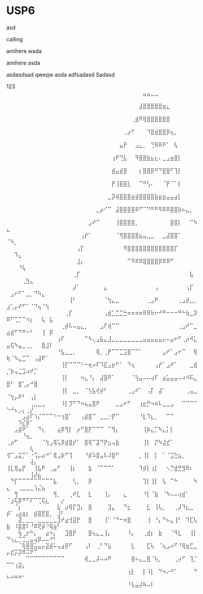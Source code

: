# USP6

asd

calling

amihere
wada

amihere
asda

asdasdsad
qweqw
asda
adfsadasd
Sadasd

123
⠀⠀⠀⠀⠀⠀⠀⠀⠀⠀⠀⠀⠀⠀⠀⠀⠀⠀⠀⠀⠀⠀⠀⠀⠀⠀⠀⠀⠀⠀⠀⠀⠀⠀⠀⣤⣤⣀⣀⠀⠀⠀⠀⠀⠀⠀⠀⠀⠀⠀⠀⠀⠀⠀⠀⠀⠀⠀⠀⠀⠀⠀⠀⠀
⠀⠀⠀⠀⠀⠀⠀⠀⠀⠀⠀⠀⠀⠀⠀⠀⠀⠀⠀⠀⠀⠀⠀⠀⠀⠀⠀⠀⠀⠀⠀⠀⠀⠀⣼⣿⣿⣿⣿⣿⣶⣄⠀⠀⠀⠀⠀⠀⠀⠀⠀⠀⠀⠀⠀⠀⠀⠀⠀⠀⠀⠀⠀⠀
⠀⠀⠀⠀⠀⠀⠀⠀⠀⠀⠀⠀⠀⠀⠀⠀⠀⠀⠀⠀⠀⠀⠀⠀⠀⠀⠀⠀⠀⠀⠀⠀⢀⣾⠟⢿⣿⣿⣿⣿⣿⣿⠀⠀⠀⠀⠀⠀⠀⠀⠀⠀⠀⠀⠀⠀⠀⠀⠀⠀⠀⠀⠀⠀
⠀⠀⠀⠀⠀⠀⠀⠀⠀⠀⠀⠀⠀⠀⠀⠀⠀⠀⠀⠀⠀⠀⠀⠀⠀⠀⠀⠀⠀⠀⢀⡴⠋⠀⠀⠀⠹⣿⣾⣿⣿⡿⢦⡀⠀⠀⠀⠀⠀⠀⠀⠀⠀⠀⠀⠀⠀⠀⠀⠀⠀⠀⠀⠀
⠀⠀⠀⠀⠀⠀⠀⠀⠀⠀⠀⠀⠀⠀⠀⠀⠀⠀⠀⠀⠀⠀⠀⠀⠀⠀⠀⠀⠀⣤⡟⠀⠀⣠⣄⡀⠀⢙⠿⠿⠟⠁⠀⢧⠀⠀⠀⠀⠀⠀⠀⠀⠀⠀⠀⠀⠀⠀⠀⠀⠀⠀⠀⠀
⠀⠀⠀⠀⠀⠀⠀⠀⠀⠀⠀⠀⠀⠀⠀⠀⠀⠀⠀⠀⠀⠀⠀⠀⠀⠀⠀⢰⠟⢙⣧⠀⠀⠻⣿⣿⣷⣦⣆⠄⣀⣠⣶⣿⡇⠀⠀⠀⠀⠀⠀⠀⠀⠀⠀⠀⠀⠀⠀⠀⠀⠀⠀⠀
⠀⠀⠀⠀⠀⠀⠀⠀⠀⠀⠀⠀⠀⠀⠀⠀⠀⠀⠀⠀⠀⠀⠀⠀⠀⠀⠀⣾⣤⣾⣿⠀⠀⠀⡆⣿⣿⡿⠛⠙⣿⣿⠋⢹⡇⠀⠀⠀⠀⠀⠀⠀⠀⠀⠀⠀⠀⠀⠀⠀⠀⠀⠀⠀
⠀⠀⠀⠀⠀⠀⠀⠀⠀⠀⠀⠀⠀⠀⠀⠀⠀⠀⠀⠀⠀⠀⠀⠀⠀⠀⠀⡟⢸⣿⣿⣇⠀⠀⠉⠛⢣⠄⠀⠀⠈⡟⠈⠁⡇⠀⠀⠀⠀⠀⠀⠀⠀⠀⠀⠀⠀⠀⠀⠀⠀⠀⠀⠀
⠀⠀⠀⠀⠀⠀⠀⠀⠀⠀⠀⠀⠀⠀⠀⠀⠀⠀⠀⠀⠀⠀⠀⠀⠀⠀⣀⡽⢾⣿⣿⣿⣶⣾⣿⣿⣿⣿⣷⣶⣶⣤⣤⣴⡇⠀⠀⠀⠀⠀⠀⠀⠀⠀⠀⠀⠀⠀⠀⠀⠀⠀⠀⠀
⠀⠀⠀⠀⠀⠀⠀⠀⠀⠀⠀⠀⠀⠀⠀⠀⠀⠀⠀⠀⠀⠀⠀⣀⡴⠊⠉⠀⣼⣿⣿⣿⣿⠿⠋⠉⠙⠛⠛⠻⠿⠿⣿⣿⡷⠦⣄⡀⠀⠀⠀⠀⠀⠀⠀⠀⠀⠀⠀⠀⠀⠀⠀⠀
⠀⠀⠀⠀⠀⠀⠀⠀⠀⠀⠀⠀⠀⠀⠀⠀⠀⠀⠀⠀⠀⣠⠞⠉⠀⠀⠀⠀⢸⣿⣿⣿⣿⡀⠀⠀⠀⠀⠀⠀⠀⠀⣿⣿⡇⠀⠀⠉⠳⣄⠀⠀⠀⠀⠀⠀⠀⠀⠀⠀⠀⠀⠀⠀
⠀⠀⠀⠀⠀⠀⠀⠀⠀⠀⠀⠀⠀⠀⠀⠀⠀⠀⠀⢠⡞⠁⠀⠀⠀⠀⠀⠀⠈⢻⣿⣿⣿⣿⣦⣤⣀⣀⠀⠀⣀⣼⣿⣿⠁⠀⠀⠀⠀⠈⠳⡀⠀⠀⠀⠀⠀⠀⠀⠀⠀⠀⠀⠀
⠀⠀⠀⠀⠀⠀⠀⠀⠀⠀⠀⠀⠀⠀⠀⠀⠀⠀⢠⡏⠀⠀⠀⠀⠀⠀⠀⠀⠀⠀⠻⣿⣿⣿⣿⣿⣿⣿⣿⣿⣿⣿⣿⡏⠀⠀⠀⠀⠀⠀⠀⠹⣄⠀⠀⠀⠀⠀⠀⠀⠀⠀⠀⠀
⠀⠀⠀⠀⠀⠀⠀⠀⠀⠀⠀⠀⠀⠀⠀⠀⠀⠀⣸⡄⠀⠀⠀⠀⠀⠀⠀⠀⠀⠀⠀⠉⠻⠿⠿⣿⣿⣿⣿⡿⠿⠿⠋⠀⠀⠀⠀⠀⠀⠀⠀⠀⠘⢧⠀⠀⠀⠀⠀⠀⠀⠀⠀⠀
⠀⠀⠀⠀⠀⠀⠀⠀⠀⠀⠀⠀⠀⠀⠀⠀⠀⢀⡏⠀⠀⠀⠀⠀⠀⠀⠀⠀⠀⠀⠀⠀⠀⠀⠀⠀⠀⠀⠀⠀⠀⠀⠀⠀⠀⠀⠀⣧⠀⠀⠀⠀⠀⢀⣳⣄⠀⠀⠀⠀⠀⠀⠀⠀
⠀⠀⠀⠀⠀⠀⠀⠀⠀⠀⠀⠀⠀⠀⠀⠀⠀⡼⠁⠀⠀⠀⠀⠀⠀⣄⠀⠀⠀⠀⠀⠀⠀⠀⠀⠀⠀⠀⢠⠀⠀⠀⠀⠀⠀⠀⢠⡏⠀⠀⣠⠖⠋⠁⣀⡀⠙⠳⣄⠀⠀⠀⠀⠀
⠀⠀⠀⠀⠀⠀⠀⠀⠀⠀⠀⠀⠀⠀⠀⠀⢸⠃⠀⠀⠀⠀⠀⠀⠀⠈⢳⣄⣀⠀⠀⠀⠀⠀⠀⠀⢀⣠⠟⠀⠀⠀⠀⠀⢀⣠⡾⣀⡀⣰⢁⡤⠞⠋⠁⠈⠙⢦⠈⢳⠀⠀⠀⠀
⠀⠀⠀⠀⠀⠀⠀⠀⠀⠀⠀⠀⠀⠀⠀⢀⡏⠀⠀⠀⠀⠀⠀⠀⠀⢠⣾⣁⣉⣉⣓⠶⠶⠶⠶⠿⠿⠷⠖⠚⠛⠒⠒⠒⠛⠓⢷⣀⡽⠿⠋⢉⡉⠉⠲⡆⠀⠀⢧⠀⣧⠀⠀⠀
⠀⠀⠀⠀⠀⠀⠀⠀⠀⠀⠀⠀⠀⠀⢀⡾⠧⠤⣤⣄⡀⠀⠀⠀⣠⠏⢾⠉⠉⠀⠀⠀⠀⠀⠀⠀⠀⠀⠀⠀⠀⠀⠀⠀⢀⣠⠞⠉⣀⣴⣾⠋⠙⠛⠒⠃⠀⠀⢸⠀⡿⠀⠀⠀
⠀⠀⠀⠀⠀⠀⠀⠀⠀⠀⠀⠀⠀⢰⠏⠀⠀⠀⠀⠀⠉⠳⢄⣠⣧⣄⣸⣀⣀⣀⣀⣀⣀⣀⣀⣤⣤⣤⣤⣤⡤⠤⣤⠖⠋⢀⡴⠺⣅⣤⢯⠳⣤⣀⢀⡀⠀⠀⣿⣸⠇⠀⠀⠀
⠀⠀⠀⠀⠀⠀⠀⠀⠀⠀⠀⠀⠀⠘⣧⣀⣀⡀⠀⠀⠀⠀⠀⢿⡀⢀⡟⠉⠉⣉⣩⣿⠉⠉⠁⠀⠀⠀⠀⠀⣠⠞⠁⣠⠖⠉⠀⠀⢿⢷⠈⠳⣄⣉⠉⠀⢠⣼⠟⠁⠀⠀⠀⠀
⠀⠀⠀⠀⠀⠀⠀⠀⠀⠀⠀⠀⠀⠀⢸⡏⠉⠉⠉⠑⠒⢶⠴⠏⠹⣏⣠⡶⠋⠁⠀⠙⢦⠀⠀⠀⠀⠀⢠⡞⠁⣠⠞⠁⠀⠀⠀⣀⣾⡈⡷⢤⣈⣩⠴⠞⡉⠀⠀⠀⠀⠀⠀⠀
⠀⠀⠀⠀⠀⠀⠀⠀⠀⠀⠀⠀⠀⠀⢸⡇⠀⠀⠀⠲⣄⠘⡄⠀⣼⣿⠟⠁⠀⠀⠀⠀⠈⢳⣤⠤⠤⢴⠏⠀⣴⣥⣤⣤⠤⠴⠺⠯⣄⣿⠃⠀⣿⢁⡤⠚⣿⠀⠀⠀⠀⠀⠀⠀
⠀⠀⠀⠀⠀⠀⠀⠀⠀⠀⠀⠀⠀⠀⢸⡇⠀⣀⡀⠀⠈⢣⣧⢞⡾⠃⠀⠀⠀⠀⠀⢀⣠⠞⠁⠀⢠⡏⠀⣼⠁⠀⠀⠀⠀⠀⢀⣤⣀⠈⢳⡤⠟⠃⠀⢠⡇⠀⠀⠀⠀⠀⠀⠀
⠀⠀⠀⠀⠀⠀⢀⣀⣀⣀⠀⠀⠀⠀⠸⡇⡹⠋⠙⠲⢦⣤⣿⠟⠀⠀⠀⠀⣀⣠⠖⠋⠀⠀⢰⣖⡛⠲⠶⠧⣀⣀⣠⠀⠀⠉⠉⠉⠉⠑⠚⠦⡠⡄⢀⡜⠀⠀⠀⠀⠀⠀⠀⠀
⠀⠀⠀⠀⣠⣴⠏⠱⡌⠉⠉⠉⠑⠒⢲⣿⠁⠀⠀⢠⣾⣿⠉⠀⣀⣀⡐⡟⠉⠀⠀⠀⠀⠀⠘⣇⠹⣆⡀⠀⠀⠉⠉⠀⠀⠀⠀⠀⠀⠀⠀⠀⠹⣎⡿⠁⠀⠀⠀⠀⠀⠀⠀⠀
⠀⠀⣠⣾⠟⠁⠀⠀⠙⢆⠀⠀⠀⣴⡿⢻⡇⠀⡴⠋⣿⡟⠉⠉⠉⠀⠉⢻⡄⠀⠀⠀⠀⠀⠀⢸⡷⣄⡉⠳⣄⡅⡇⠀⠀⠀⠀⠀⠀⠀⠀⠀⠀⠘⢦⡀⠀⠀⠀⠀⠀⠀⠀⠀
⢀⡴⠋⠀⠀⠀⠀⠀⠀⠈⢳⣠⢿⢥⡿⣾⣿⡞⠁⠀⣿⢿⠉⣽⠙⡟⣢⢤⣷⠀⠀⠀⠀⠀⠀⢸⡇⠀⡝⠳⣼⣞⠁⠀⠀⠀⠀⠀⠀⠀⠀⠀⠀⠀⠀⢧⠀⠀⠀⠀⠀⠀⠀⠀
⢺⠉⣠⣭⡉⠁⠐⢩⡤⡴⠚⠁⢿⣠⡷⠋⢹⠀⠀⠀⠘⡾⠵⣿⣤⠧⠼⣿⠋⠀⠀⠀⠀⠀⡀⢸⡇⠀⡇⠀⠁⠈⣩⣓⣦⡀⠀⠀⠀⠀⠀⠀⠀⠀⠀⢼⡄⠀⠀⠀⠀⠀⠀⠀
⢸⣇⢿⣤⡟⠀⠀⢸⣧⠟⠀⢀⣤⠋⠀⠀⢸⡆⠀⠀⠀⣷⠀⠈⠉⠉⠉⠁⠀⠀⠀⠀⠀⠀⠹⡾⡇⢰⡇⠀⠀⠢⡙⣾⣛⣻⠿⠆⠀⠀⠀⠀⠀⠀⠀⢸⡼⣦⠀⠀⠀⠀⠀⠀
⠀⠙⡏⠉⠉⠉⠉⠉⠉⠉⠉⠉⣧⠀⠀⠀⠀⢣⡀⠀⠀⡿⠀⠀⠀⠀⠀⠀⠀⠀⠀⠀⠀⠀⠀⢹⡇⢸⡇⠀⢧⠀⠉⠓⠀⠀⠀⠀⠳⣄⠀⠀⢀⣀⣀⣀⢱⣌⣦⠀⠀⠀⠀⠀
⠀⠀⢻⠀⠀⠀⠀⠀⠀⠀⠀⠀⢻⡀⠀⠀⢀⠞⣇⠀⠀⣇⠀⠀⠀⢸⡄⠀⠀⠀⣄⠀⠀⠀⠀⠘⡇⠈⣷⠀⠈⠳⠤⠤⢴⣾⠁⠀⠀⠈⣰⢯⡿⠛⠋⠏⠉⢉⢯⣆⠀⠀⠀⡔
⠀⠀⠈⡆⠀⠀⠀⠀⠀⠀⠀⠀⠀⣧⠀⡴⢿⡏⣹⡄⠀⣿⠀⠀⠀⠀⣹⣄⠀⠀⠙⣆⠀⠀⠀⠀⣇⠀⢸⢧⡀⠀⠀⢀⡼⠹⣆⣀⠀⡾⠁⢠⣴⣶⡆⠀⣾⣿⣟⣿⡀⠀⣸⠃
⠀⠀⠀⣽⡀⣀⣀⠀⣀⣀⣀⣀⣀⣹⠞⣴⢺⣽⡟⠀⠀⣿⠀⠀⠀⢸⠁⠈⠙⠒⠶⣿⠀⠀⠀⠀⢸⠀⠘⡄⠙⠦⣄⢸⠃⠀⠹⣏⢧⣷⠀⠸⣿⣿⠇⠘⠿⢟⡾⠘⢿⣶⠃⠀
⠀⠀⠀⢷⢀⡖⠓⡄⠀⠀⣴⠲⡄⠀⠀⣹⣿⡟⠀⠀⠀⣿⢦⣄⣀⢸⡄⠀⠀⠀⠀⠸⡄⠀⠀⢀⣾⡆⠀⣷⠀⠀⠈⠻⣇⠀⠀⢸⡇⠙⢢⣄⡉⣉⣀⣤⢴⡿⠤⠤⠚⠃⠀⠀
⠀⠀⠀⠈⢷⣿⣿⣥⣤⡤⣽⣾⠥⢤⣴⡿⠋⠀⠀⠀⢠⠇⠀⢀⠃⠙⣧⠀⠀⠀⠀⠀⣇⠀⠀⠀⣏⢧⠀⠈⢦⣠⠴⠋⠘⢿⣶⣋⣀⡤⣞⡭⡽⠿⠭⠟⠉⠀⠀⠀⠀⠀⠀⠀
⠀⠀⠀⠀⠀⠉⠉⠉⠉⠉⠉⠉⠉⠉⠉⠀⠀⠀⠀⠀⢾⣀⣀⡼⠤⠴⠟⠀⠀⠀⠀⠀⣿⠦⣄⣀⣿⠈⢧⡀⠀⠀⠀⢀⡴⠋⠀⢹⡈⠉⠉⢰⣽⡄⠀⠀⠀⠀⠀⠀⠀⠀⠀⠀
⠀⠀⠀⠀⠀⠀⠀⠀⠀⠀⠀⠀⠀⠀⠀⠀⠀⠀⠀⠀⠀⠀⠀⠀⠀⠀⠀⠀⠀⠀⠀⢰⡇⠀⠀⡇⠸⡇⠀⠙⠲⠔⠚⠁⠀⠀⠀⠀⠙⠓⠚⠛⠛⠁⠀⠀⠀⠀⠀⠀⠀⠀⠀⠀
⠀⠀⠀⠀⠀⠀⠀⠀⠀⠀⠀⠀⠀⠀⠀⠀⠀⠀⠀⠀⠀⠀⠀⠀⠀⠀⠀⠀⠀⠀⠀⠘⢧⣤⡼⠷⠤⠇⠀⠀⠀⠀⠀⠀⠀⠀⠀⠀⠀⠀⠀⠀⠀⠀⠀⠀⠀⠀⠀⠀⠀⠀⠀⠀
